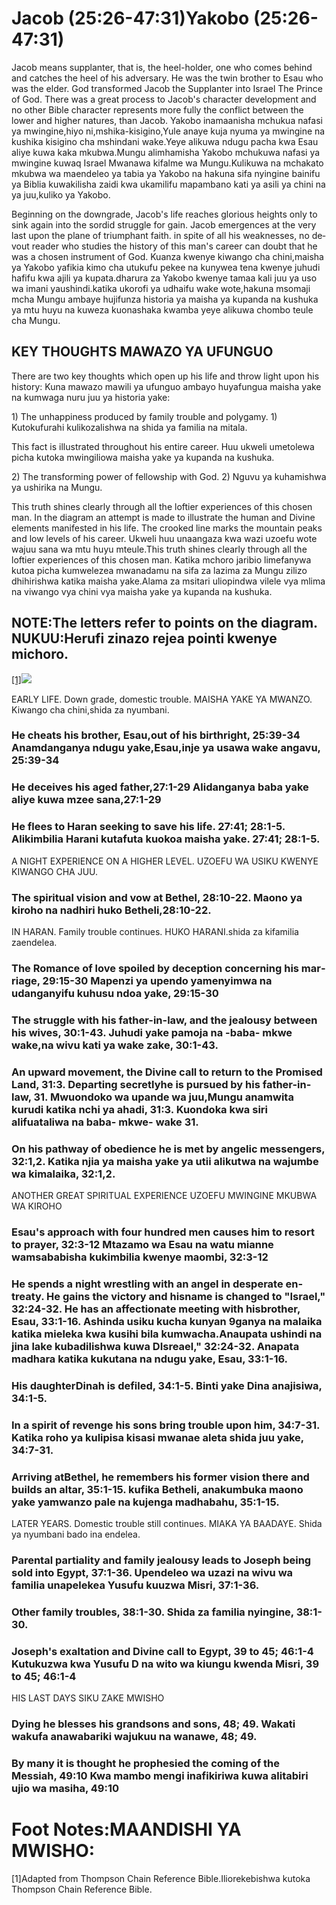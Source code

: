 <h1><span lang='en'>Jacob (25:26-47:31)</span><span lang='swa'>Yakobo (25:26-47:31)</span></h1>
<p><span lang='en'>Jacob means supplanter&#44; that is&#44; the heel-holder&#44; one who comes behind and catches the heel of his adversary. He was the twin brother to Esau who was the elder. God transformed Jacob the Supplanter into Israel The Prince of God. There was a great process to Jacob&apos;s character development and no other Bible character represents more fully the conflict between the lower and higher natures&#44; than Jacob. </span><span lang='swa'>Yakobo inamaanisha mchukua nafasi ya mwingine&#44;hiyo ni&#44;mshika-kisigino&#44;Yule anaye kuja nyuma ya mwingine na kushika kisigino cha mshindani wake.Yeye alikuwa ndugu pacha kwa Esau aliye kuwa kaka mkubwa.Mungu alimhamisha Yakobo mchukuwa nafasi ya mwingine kuwaq Israel Mwanawa kifalme wa Mungu.Kulikuwa na mchakato mkubwa wa maendeleo ya tabia ya Yakobo na hakuna sifa nyingine bainifu ya Biblia kuwakilisha zaidi kwa ukamilifu mapambano kati ya asili ya chini na ya juu&#44;kuliko ya Yakobo.</span></p>
<p><span lang='en'>Beginning on the downgrade&#44; Jacob&apos;s life reaches glorious heights only to sink again into the sordid struggle for gain. Jacob emergences at the very last upon the plane of triumphant faith. in spite of all his weaknesses&#44; no devout reader who studies the history of this man&apos;s career can doubt that he was a chosen instrument of God. </span><span lang='swa'>Kuanza kwenye kiwango cha chini&#44;maisha ya Yakobo yafikia kimo cha utukufu pekee na kunywea tena kwenye juhudi hafifu kwa ajili ya kupata.dharura za Yakobo kwenye tamaa kali juu ya uso wa imani yaushindi.katika ukorofi ya udhaifu wake wote&#44;hakuna msomaji mcha Mungu ambaye hujifunza historia ya maisha ya kupanda na kushuka ya mtu huyu na kuweza kuonashaka kwamba yeye alikuwa chombo teule cha Mungu. </span></p>
<h2><span lang='en'>KEY THOUGHTS </span><span lang='swa'>MAWAZO YA UFUNGUO </span></h2>
<p><span lang='en'>There are two key thoughts which open up his life and throw light upon his history: </span><span lang='swa'>Kuna mawazo mawili ya ufunguo ambayo huyafungua maisha yake na kumwaga nuru juu ya historia yake: </span></p>
<p><span lang='en'>1) The unhappiness produced by family trouble and polygamy. </span><span lang='swa'>1) Kutokufurahi kulikozalishwa na shida ya familia na mitala. </span></p>
<p><span lang='en'>This fact is illustrated throughout his entire career. </span><span lang='swa'>Huu ukweli umetolewa picha kutoka mwingiliowa maisha yake ya kupanda na kushuka. </span></p>
<p><span lang='en'>2) The transforming power of fellowship with God. </span><span lang='swa'>2) Nguvu ya kuhamishwa ya ushirika na Mungu. </span></p>
<p><span lang='en'>This truth shines clearly through all the loftier experiences of this chosen man. In the diagram an attempt is made to illustrate the human and Divine elements manifested in his life. The crooked line marks the mountain peaks and low levels of his career. </span><span lang='swa'>Ukweli huu unaangaza kwa wazi uzoefu wote wajuu sana wa mtu huyu mteule.This truth shines clearly through all the loftier experiences of this chosen man. Katika mchoro jaribio limefanywa kutoa picha kumwelezea mwanadamu na sifa za lazima za Mungu zilizo dhihirishwa katika maisha yake.Alama za msitari uliopindwa vilele vya mlima na viwango vya chini vya maisha yake ya kupanda na kushuka. </span></p>
<h2><span lang='en'>NOTE:The letters refer to points on the diagram. </span><span lang='swa'>NUKUU:Herufi zinazo rejea pointi kwenye michoro. </span></h2>

<a href='#footnotes'>[1]</a><img src='/assets/pentateuch/jacob-up-down.jpg' id='jacob-up-down'/>

<p><span lang='en'>EARLY LIFE. Down grade&#44; domestic trouble. </span><span lang='swa'>MAISHA YAKE YA MWANZO. Kiwango cha chini&#44;shida za nyumbani. </span></p>
<h3><span lang='en'>He cheats his brother&#44; Esau&#44;out of his birthright&#44; 25:39-34 </span><span lang='swa'>Anamdanganya ndugu yake&#44;Esau&#44;inje ya usawa wake angavu&#44; 25:39-34 </span></h3>
<h3><span lang='en'>He deceives his aged father&#44;27:1-29 </span><span lang='swa'>Alidanganya baba yake aliye kuwa mzee sana&#44;27:1-29 </span></h3>
<h3><span lang='en'>He flees to Haran seeking to save his life. 27:41; 28:1-5. </span><span lang='swa'>Alikimbilia Harani kutafuta kuokoa maisha yake. 27:41; 28:1-5. </span></h3>
<p><span lang='en'>A NIGHT EXPERIENCE ON A HIGHER LEVEL. </span><span lang='swa'>UZOEFU WA USIKU KWENYE KIWANGO CHA JUU. </span></p>
<h3><span lang='en'>The spiritual vision and vow at Bethel&#44; 28:10-22. </span><span lang='swa'>Maono ya kiroho na nadhiri huko Betheli&#44;28:10-22. </span></h3>
<p><span lang='en'>IN HARAN. Family trouble continues. </span><span lang='swa'>HUKO HARANI.shida za kifamilia zaendelea. </span></p>
<h3><span lang='en'>The Romance of love spoiled by deception concerning his marriage&#44; 29:15-30 </span><span lang='swa'>Mapenzi ya upendo yamenyimwa na udanganyifu kuhusu ndoa yake&#44; 29:15-30 </span></h3>
<h3><span lang='en'>The struggle with his father-in-law&#44; and the jealousy between his wives&#44; 30:1-43. </span><span lang='swa'>Juhudi yake pamoja na -baba- mkwe wake&#44;na wivu kati ya wake zake&#44; 30:1-43. </span></h3>
<h3><span lang='en'>An upward movement&#44; the Divine call to return to the Promised Land&#44; 31:3. Departing secretlyhe is pursued by his father-in-law&#44; 31. </span><span lang='swa'>Mwuondoko wa upande wa juu&#44;Mungu anamwita kurudi katika nchi ya ahadi&#44; 31:3. Kuondoka kwa siri alifuataliwa na baba- mkwe- wake 31. </span></h3>
<h3><span lang='en'>On his pathway of obedience he is met by angelic messengers&#44; 32:1&#44;2. </span><span lang='swa'></span>Katika njia ya maisha yake ya utii alikutwa na wajumbe wa kimalaika&#44; 32:1&#44;2. </span></h3>
<p><span lang='en'>ANOTHER GREAT SPIRITUAL EXPERIENCE </span><span lang='swa'>UZOEFU MWINGINE MKUBWA WA KIROHO </span></p>

<h3><span lang='en'>Esau&apos;s approach with four hundred men causes him to resort to prayer&#44; 32:3-12 </span><span lang='swa'>Mtazamo wa Esau na watu mianne wamsababisha kukimbilia kwenye maombi&#44; 32:3-12 </span></h3>
<h3><span lang='en'>He spends a night wrestling with an angel in desperate entreaty. He gains the victory and hisname is changed to &quot;Israel&#44;&quot; 32:24-32. He has an affectionate meeting with hisbrother&#44; Esau&#44; 33:1-16. </span><span lang='swa'>Ashinda usiku kucha kunyan 9ganya na malaika katika mieleka kwa kusihi bila kumwacha.Anaupata ushindi na jina lake kubadilishwa kuwa DIsreael&#44;" 32:24-32. Anapata madhara katika kukutana na ndugu yake&#44; Esau&#44; 33:1-16. </span></h3>
<h3><span lang='en'>His daughterDinah is defiled&#44; 34:1-5. </span><span lang='swa'>Binti yake Dina anajisiwa&#44; 34:1-5. </span></h3>
<h3><span lang='en'>In a spirit of revenge his sons bring trouble upon him&#44; 34:7-31. </span><span lang='swa'>Katika roho ya kulipisa kisasi mwanae aleta shida juu yake&#44; 34:7-31. </span></h3>
<h3><span lang='en'>Arriving atBethel&#44; he remembers his former vision there and builds an altar&#44; 35:1-15. </span><span lang='swa'>kufika Betheli&#44; anakumbuka maono yake yamwanzo pale na kujenga madhabahu&#44; 35:1-15. </span></h3>
<p><span lang='en'>LATER YEARS. Domestic trouble still continues. </span><span lang='swa'>MIAKA YA BAADAYE. Shida ya nyumbani bado ina endelea.</span></p>
<h3><span lang='en'>Parental partiality and family jealousy leads to Joseph being sold into Egypt&#44; 37:1-36. </span><span lang='swa'>Upendeleo wa uzazi na wivu wa familia unapelekea Yusufu kuuzwa Misri&#44; 37:1-36. </span></h3>
<h3><span lang='en'>Other family troubles&#44; 38:1-30. </span><span lang='swa'>Shida za familia nyingine&#44; 38:1-30. </span></h3>
<h3><span lang='en'>Joseph&apos;s exaltation and Divine call to Egypt&#44; 39 to 45; 46:1-4 </span><span lang='swa'>Kutukuzwa kwa Yusufu D na wito wa kiungu kwenda Misri&#44; 39 to 45; 46:1-4 </span></h3>
<p><span lang='en'>HIS LAST DAYS </span><span lang='swa'>SIKU ZAKE MWISHO </span></p>
<h3><span lang='en'>Dying he blesses his grandsons and sons&#44; 48; 49. </span><span lang='swa'>Wakati wakufa anawabariki wajukuu na wanawe&#44; 48; 49. </span></h3>
<h3><span lang='en'>By many it is thought he prophesied the coming of the Messiah&#44; 49:10 </span><span lang='swa'>Kwa mambo mengi inafikiriwa kuwa alitabiri ujio wa masiha&#44; 49:10 </span></h3>

<div id='footnotes'>
<h1><span lang='en'>Foot Notes:</span><span lang='swa'>MAANDISHI YA MWISHO: </span></h1>

<p>[1]<span lang='en'>Adapted from Thompson Chain Reference Bible.</span><span lang='swa'>Iliorekebishwa kutoka Thompson Chain Reference Bible.</span></p>
</div>
